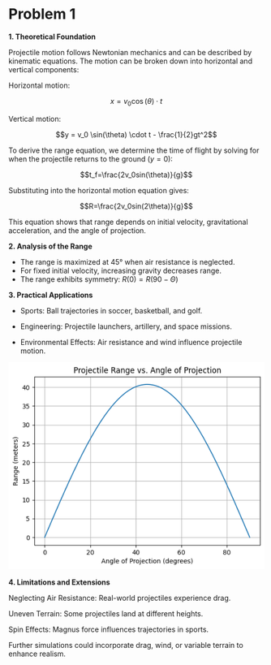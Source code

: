 # Problem 1
**1. Theoretical Foundation**

Projectile motion follows Newtonian mechanics and can be described by kinematic equations. The motion can be broken down into horizontal and vertical components:

Horizontal motion:

$$x = v_0 \cos(\theta) \cdot t$$

Vertical motion: 

$$y = v_0 \sin(\theta) \cdot t - \frac{1}{2}gt^2$$

To derive the range equation, we determine the time of flight by solving for when the projectile returns to the ground $(y = 0):$

$$t_f=\frac{2v_0sin(\theta)}{g}$$

Substituting into the horizontal motion equation gives:

$$R=\frac{2v_0sin(2\theta)}{g}$$

This equation shows that range depends on initial velocity, gravitational acceleration, and the angle of projection.

**2. Analysis of the Range**

- The range is maximized at $45°$ when air resistance is neglected.
- For fixed initial velocity, increasing gravity decreases range.
- The range exhibits symmetry: $R(0)=R(90-\Theta)$

**3. Practical Applications**

- Sports: Ball trajectories in soccer, basketball, and golf.

- Engineering: Projectile launchers, artillery, and space missions.

- Environmental Effects: Air resistance and wind influence projectile motion.

![](image.png)

**4. Limitations and Extensions**

Neglecting Air Resistance: Real-world projectiles experience drag.

Uneven Terrain: Some projectiles land at different heights.

Spin Effects: Magnus force influences trajectories in sports.

Further simulations could incorporate drag, wind, or variable terrain to enhance realism.



